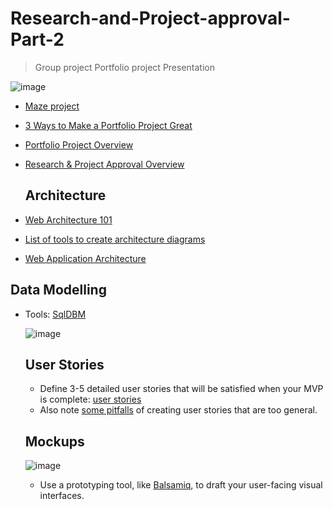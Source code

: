 # Research-and-Project-approval-Part-2

> Group project
> Portfolio project
> Presentation

![image](https://github.com/RichardMiruka/alx-system_engineering-devops/assets/105627752/82cb0afa-3c57-4a8f-9199-aea5510c1278)

* [Maze project](https://intranet.alxswe.com/concepts/133)
* [3 Ways to Make a Portfolio Project Great](https://intranet.alxswe.com/concepts/135)
* [Portfolio Project Overview](https://intranet.alxswe.com/concepts/137)
* [Research & Project Approval Overview](https://intranet.alxswe.com/concepts/138)

  ##  Architecture

* [Web Architecture 101](https://intranet.alxswe.com/rltoken/-jOY1yTSoVvysinRHQPrwQ)
* [List of tools to create architecture diagrams](https://intranet.alxswe.com/rltoken/kId2ReF-SoHUZyFEoC9zaA)
* [Web Application Architecture](https://intranet.alxswe.com/rltoken/TmbJuwX1d6XsSd2Ppr6pSg)

## Data Modelling

* Tools: [SqlDBM](https://intranet.alxswe.com/rltoken/6NDhFhDLlvGnO5IQPjNxsA)

  ![image](https://github.com/RichardMiruka/alx-system_engineering-devops/assets/105627752/2ee117f3-d660-4cb1-8f21-60b93363b062)

  ## User Stories

  * Define 3-5 detailed user stories that will be satisfied when your MVP is complete: [user stories](https://intranet.alxswe.com/rltoken/MP_p24nJnvQxErkP0IpZtA)
  *  Also note [some pitfalls](https://intranet.alxswe.com/rltoken/FLr9JQQFgm0zz3ZEfqKCwA) of creating user stories that are too general.
 
  ## Mockups

  ![image](https://github.com/RichardMiruka/alx-system_engineering-devops/assets/105627752/775c7001-85dc-499f-8eef-961c7b4b6c28)

  * Use a prototyping tool, like [Balsamiq](https://intranet.alxswe.com/rltoken/gr0KAmc8Pgs7IMawbJtlIQ), to draft your user-facing visual interfaces.


